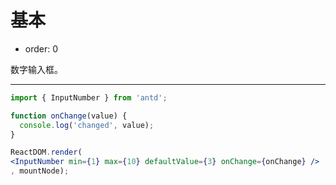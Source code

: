 # 基本

- order: 0

数字输入框。

---

````jsx
import { InputNumber } from 'antd';

function onChange(value) {
  console.log('changed', value);
}

ReactDOM.render(
<InputNumber min={1} max={10} defaultValue={3} onChange={onChange} />
, mountNode);
````
